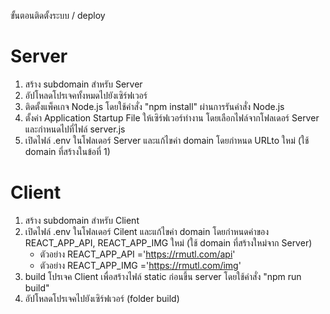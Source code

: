 ขั้นตอนติดตั้งระบบ / deploy
# Server
  1.  สร้าง subdomain สำหรับ Server
  2.  อัปโหลดโปรเจคทั้งหมดไปยังเซิร์ฟเวอร์
  3.  ติดตั้งแพ็คเกจ Node.js โดยใช้คำสั่ง "npm install" ผ่านการรันคำสั่ง Node.js
  4.  ตั้งค่า Application Startup File ให้เซิร์ฟเวอร์ทำงาน โดยเลือกไฟล์จากโฟลเดอร์ Server และกำหนดไปที่ไฟล์ server.js
  5.  เปิดไฟล์ .env ในโฟลเดอร์ Server และแก้ไขค่า domain โดยกำหนด URLto ใหม่ (ใช้ domain ที่สร้างในข้อที่ 1)

# Client
  1.  สร้าง subdomain สำหรับ Client
  2.  เปิดไฟล์ .env ในโฟลเดอร์ Cilent และแก้ไขค่า domain โดยกำหนดค่าของ REACT_APP_API, REACT_APP_IMG  ใหม่ (ใช้ domain ที่สร้างใหม่จาก Server)
      - ตัวอย่าง REACT_APP_API ='https://rmutl.com/api'
      - ตัวอย่าง REACT_APP_IMG ='https://rmutl.com/img'
  3.  build โปรเจค Client เพื่อสร้างไฟล์ static ก่อนขึ้น server โดยใช้คำสั่ง  "npm run build"  
  4.  อัปโหลดโปรเจคไปยังเซิร์ฟเวอร์ (folder build)

